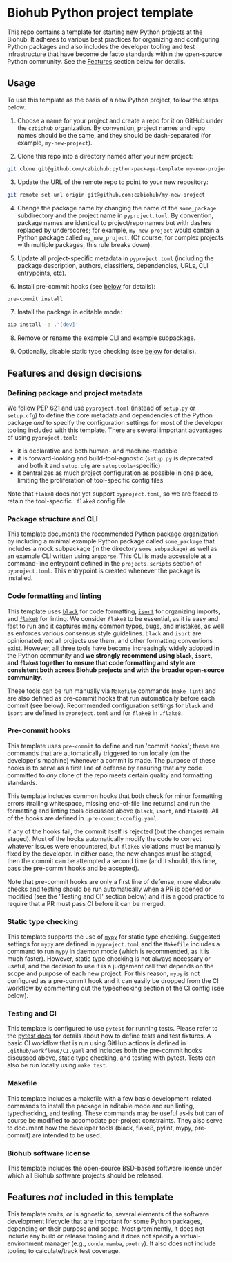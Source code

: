 # Biohub Python project template
This repo contains a template for starting new Python projects at the Biohub. It adheres to various best practices for organizing and configuring Python packages and also includes the developer tooling and test infrastructure that have become de facto standards within the open-source Python community. See the [Features](#Features) section below for details.

## Usage
To use this template as the basis of a new Python project, follow the steps below.

1. Choose a name for your project and create a repo for it on GitHub under the `czbiohub` organization. By convention, project names and repo names should be the same, and they should be dash-separated (for example, `my-new-project`).

2. Clone this repo into a directory named after your new project:
```sh
git clone git@github.com/czbiohub:python-package-template my-new-project
```

3. Update the URL of the remote repo to point to your new repository:
```sh
git remote set-url origin git@github.com:czbiohub/my-new-project
```

4. Change the package name by changing the name of the `some_package` subdirectory and the project name in `pyproject.toml`. By convention, package names are identical to project/repo names but with dashes replaced by underscores; for example, `my-new-project` would contain a Python package called `my_new_project`. (Of course, for complex projects with multiple packages, this rule breaks down).

5. Update all project-specific metadata in `pyproject.toml` (including the package description, authors, classifiers, dependencies, URLs, CLI entrypoints, etc).

6. Install pre-commit hooks (see [below](#pre-commit-hooks) for details):
```sh
pre-commit install
```

7. Install the package in editable mode:
```sh
pip install -e .'[dev]'
```

8. Remove or rename the example CLI and example subpackage.

9.  Optionally, disable static type checking (see [below](#static-type-checking) for details).


## Features and design decisions
### Defining package and project metadata
We follow [PEP 621](https://peps.python.org/pep-0621/) and use `pyproject.toml` (instead of `setup.py` or `setup.cfg`) to define the core metadata and dependencies of the Python package *and* to specify the configuration settings for most of the developer tooling included with this template. There are several important advantages of using `pyproject.toml`:

- it is declarative and both human- and machine-readable
- it is forward-looking and build-tool-agnostic (`setup.py` is deprecated and both it and `setup.cfg` are `setuptools`-specific)
- it centralizes as much project configuration as possible in one place, limiting the proliferation of tool-specific config files

Note that `flake8` does not yet support `pyproject.toml`, so we are forced to retain the tool-specific `.flake8` config file.

### Package structure and CLI
This template documents the recommended Python package organization by including a minimal example Python package called `some_package` that includes a mock subpackage (in the directory `some_subpackage`) as well as an example CLI written using `argparse`. This CLI is made accessible at a command-line entrypoint defined in the `projects.scripts` section of `pyproject.toml`. This entrypoint is created whenever the package is installed.

### Code formatting and linting
This template uses [`black`](https://black.readthedocs.io/en/stable/) for code formatting, [`isort`](https://pycqa.github.io/isort/) for organizing imports, and [`flake8`](https://flake8.pycqa.org/en/latest/) for linting. We consider `flake8` to be essential, as it is easy and fast to run and it captures many common typos, bugs, and mistakes, as well as enforces various consensus style guidelines.  `black` and `isort` are opinionated; not all projects use them, and other formatting conventions exist. However, all three tools have become increasingly widely adopted in the Python community and __we strongly recommend using `black`, `isort`, and `flake8` together to ensure that code formatting and style are consistent both across Biohub projects and with the broader open-source community.__

These tools can be run manually via `Makefile` commands (`make lint`) and are also defined as pre-commit hooks that run automatically before each commit (see below). Recommended configuration settings for `black` and `isort` are defined in `pyproject.toml` and for `flake8` in `.flake8`.

### Pre-commit hooks
This template uses `pre-commit` to define and run 'commit hooks'; these are commands that are automatically triggered to run locally (on the developer's machine) whenever a commit is made. The purpose of these hooks is to serve as a first line of defense by ensuring that any code committed to *any* clone of the repo meets certain quality and formatting standards.

This template includes common hooks that both check for minor formatting errors (trailing whitespace, missing end-of-file line returns) and run the formatting and linting tools discussed above (`black`, `isort`, and `flake8`). All of the hooks are defined in `.pre-commit-config.yaml`.

If any of the hooks fail, the commit itself is rejected (but the changes remain staged). Most of the hooks automatically modify the code to correct whatever issues were encountered, but `flake8` violations must be manually fixed by the developer. In either case, the new changes must be staged, then the commit can be attempted a second time (and it should, this time, pass the pre-commit hooks and be accepted).

Note that pre-commit hooks are only a first line of defense; more elaborate checks and testing should be run automatically when a PR is opened or modified (see the 'Testing and CI' section below) and it is a good practice to require that a PR must pass CI before it can be merged.

### Static type checking
This template supports the use of [`mypy`](http://mypy-lang.org/) for static type checking. Suggested settings for `mypy` are defined in `pyproject.toml` and the `Makefile` includes a command to run `mypy` in daemon mode (which is recommended, as it is much faster). However, static type checking is not always necessary or useful, and the decision to use it is a judgement call that depends on the scope and purpose of each new project. For this reason, `mypy` is not configured as a pre-commit hook and it can easily be dropped from the CI workflow by commenting out the typechecking section of the CI config (see below).

### Testing and CI
This template is configured to use `pytest` for running tests. Please refer to the [pytest docs](https://docs.pytest.org/en/7.2.x/) for details about how to define tests and test fixtures. A basic CI workflow that is run using GitHub actions is defined in `.github/workflows/CI.yaml` and includes both the pre-commit hooks discussed above, static type checking, and testing with pytest. Tests can also be run locally using `make test`.

### Makefile
This template includes a makefile with a few basic development-related commands to install the package in editable mode and run linting, typechecking, and testing. These commands may be useful as-is but can of course be modified to accomodate per-project constraints. They also serve to document how the developer tools (black, flake8, pylint, mypy, pre-commit) are intended to be used.

### Biohub software license
This template includes the open-source BSD-based software license under which all Biohub software projects should be released.

## Features *not* included in this template
This template omits, or is agnostic to, several elements of the software development lifecycle that are important for some Python packages, depending on their purpose and scope. Most prominently, it does not include any build or release tooling and it does not specify a virtual-environment manager (e.g., `conda`, `mamba`, `poetry`). It also does not include tooling to calculate/track test coverage.
